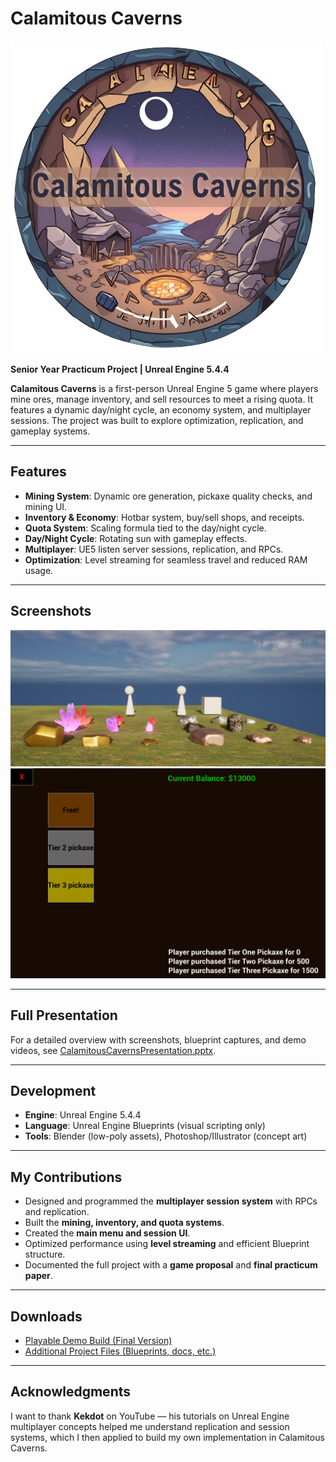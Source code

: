 # Calamitous Caverns
![logo](media./logo.png)

**Senior Year Practicum Project | Unreal Engine 5.4.4**

**Calamitous Caverns** is a first-person Unreal Engine 5 game where players mine ores, manage inventory, and sell resources to meet a rising quota. It features a dynamic day/night cycle, an economy system, and multiplayer sessions. The project was built to explore optimization, replication, and gameplay systems.

---

## Features
- **Mining System**: Dynamic ore generation, pickaxe quality checks, and mining UI.  
- **Inventory & Economy**: Hotbar system, buy/sell shops, and receipts.  
- **Quota System**: Scaling formula tied to the day/night cycle.  
- **Day/Night Cycle**: Rotating sun with gameplay effects.  
- **Multiplayer**: UE5 listen server sessions, replication, and RPCs.  
- **Optimization**: Level streaming for seamless travel and reduced RAM usage.  

---

## Screenshots 
![Gameplay](media./gameplay.png)  
![Shop UI](media./shop.png)    

---

## Full Presentation
For a detailed overview with screenshots, blueprint captures, and demo videos, see [CalamitousCavernsPresentation.pptx](docs/CalamitousCavernsPresentation.pptx).

---

## Development
- **Engine**: Unreal Engine 5.4.4  
- **Language**: Unreal Engine Blueprints (visual scripting only)  
- **Tools**: Blender (low-poly assets), Photoshop/Illustrator (concept art)  

---

## My Contributions
- Designed and programmed the **multiplayer session system** with RPCs and replication.  
- Built the **mining, inventory, and quota systems**.  
- Created the **main menu and session UI**.  
- Optimized performance using **level streaming** and efficient Blueprint structure.  
- Documented the full project with a **game proposal** and **final practicum paper**.  

---

## Downloads
- [Playable Demo Build (Final Version)](your-google-drive-link)  
- [Additional Project Files (Blueprints, docs, etc.)](your-google-drive-link)  

---

## Acknowledgments
I want to thank **Kekdot** on YouTube — his tutorials on Unreal Engine multiplayer concepts helped me understand replication and session systems, which I then applied to build my own implementation in Calamitous Caverns.
